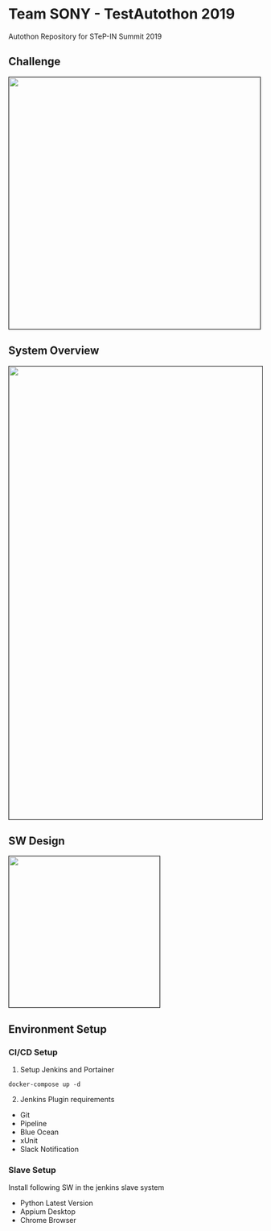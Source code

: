 # Team SONY - TestAutothon 2019
Autothon Repository for STeP-IN Summit 2019

## Challenge
<img width="500" src="https://user-images.githubusercontent.com/13361053/63485414-eff3ad80-c4c0-11e9-8b93-251d2cd4bf85.jpeg" border="1">

## System Overview
<img width="900" src="https://user-images.githubusercontent.com/13361053/63485435-0ac62200-c4c1-11e9-8608-10a90bdc055e.png" border="1">

## SW Design
<img width="300" src="https://user-images.githubusercontent.com/13361053/63485418-f4b86180-c4c0-11e9-9f03-eeb608ebe3f9.png" border="1">

## Environment Setup
### CI/CD Setup
1. Setup Jenkins and Portainer
```
docker-compose up -d
```
2. Jenkins Plugin requirements
- Git
- Pipeline
- Blue Ocean
- xUnit
- Slack Notification

### Slave Setup
Install following SW in the jenkins slave system
- Python Latest Version
- Appium Desktop
- Chrome Browser
